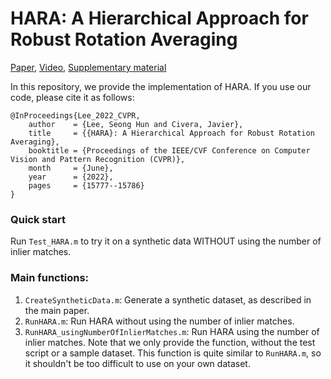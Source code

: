 # HARA: A Hierarchical Approach for Robust Rotation Averaging

[Paper](https://arxiv.org/abs/2111.08831), [Video](https://www.youtube.com/watch?v=oAR-LMStRS4), [Supplementary material](https://github.com/seonghun-lee/seonghun-lee.github.io/blob/master/pdf/SupplementaryMaterial_HARA_A_Hierarchical_Approach_for_Robust_Rotation_Averaging.pdf)

In this repository, we provide the implementation of HARA. If you use our code, please cite it as follows:

````
@InProceedings{Lee_2022_CVPR,
    author    = {Lee, Seong Hun and Civera, Javier},
    title     = {{HARA}: A Hierarchical Approach for Robust Rotation Averaging},
    booktitle = {Proceedings of the IEEE/CVF Conference on Computer Vision and Pattern Recognition (CVPR)},
    month     = {June},
    year      = {2022},
    pages     = {15777--15786}
}
````

### Quick start
Run `Test_HARA.m` to try it on a synthetic data WITHOUT using the number of inlier matches.

### Main functions:
1. `CreateSyntheticData.m`: Generate a synthetic dataset, as described in the main paper.
2. `RunHARA.m`: Run HARA without using the number of inlier matches.
3. `RunHARA_usingNumberOfInlierMatches.m`: Run HARA using the number of inlier matches. Note that we only provide the function, without the test script or a sample dataset. This function is quite similar to `RunHARA.m`, so it shouldn't be too difficult to use on your own dataset.
